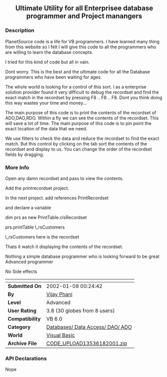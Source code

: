 ﻿<div align="center">

## Ultimate Utility for all Enterprisee database programmer and Project manangers


</div>

### Description

PlanetSource code is a life for VB programmers. I have learned many thing from this website so I felt I will give this code to all the programmers who are willing to learn the database concepts.

I tried for this kind of code but all in vain.

Dont worry. This is the best and the ultimate code for all the Database programmers who have been waiting for ages.

The whole world is looking for a control of this sort. I as a enterprise solution provider found it very difficult to debug the recordset and find the exact match in the recordset by pressing F8 .. F8 .. F8. Dont you think doing this way wastes your time and money...

The main purpose of this code is to print the contents of the recordset of ADO,DAO,RDO. Within a fly we can see the contents of the recordset. This will save a lot of time. The main purpose of this code is to pin point the exact location of the data that we need.

We use filters to check the data and reduce the recordset to find the exact match. But this control by clicking on the tab sort the contents of the recordset and display to us. You can change the order of the recordset fields by dragging.
 
### More Info
 
Open any damn recordset and pass to view the contents.

Add the printrecordset project.

In the next project. add references PrintRecordset

and declare a variable

dim prs as new PrintTable.clsRecordset

prs.printTable l_rsCustomers

l_rsCustomers here is the recordset

Thats it watch it displaying the contents of the recordset.

Nothing a simple database programmer who is looking forward to be great Advanced programmer

No Side effects


<span>             |<span>
---                |---
**Submitted On**   |2002-01-08 00:24:42
**By**             |[Vijay Phani](https://github.com/Planet-Source-Code/PSCIndex/blob/master/ByAuthor/vijay-phani.md)
**Level**          |Advanced
**User Rating**    |3.8 (30 globes from 8 users)
**Compatibility**  |VB 6\.0
**Category**       |[Databases/ Data Access/ DAO/ ADO](https://github.com/Planet-Source-Code/PSCIndex/blob/master/ByCategory/databases-data-access-dao-ado__1-6.md)
**World**          |[Visual Basic](https://github.com/Planet-Source-Code/PSCIndex/blob/master/ByWorld/visual-basic.md)
**Archive File**   |[CODE\_UPLOAD13536182001\.zip](https://github.com/Planet-Source-Code/vijay-phani-ultimate-utility-for-all-enterprisee-database-programmer-and-project-manangers__1-14245/archive/master.zip)

### API Declarations

Nope





